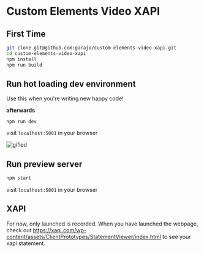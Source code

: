# Custom Elements Video XAPI


## First Time

```bash
git clone git@github.com:garajo/custom-elements-video-xapi.git
cd custom-elements-video-xapi
npm install
npm run build
```

## Run hot loading dev environment

Use this when you're writing new happy code!

__afterwards__
```
npm run dev
```

visit `localhost:5001` in your browser

![gified](https://user-images.githubusercontent.com/2825366/45721619-91f67180-bb5d-11e8-8676-9624b9805b82.gif)

## Run preview server

```bash
npm start
```
visit `localhost:5001` in your browser

## XAPI

For now, only launched is recorded. When you have launched the webpage, check out https://xapi.com/wp-content/assets/ClientPrototypes/StatementViewer/index.html to see your xapi statement.

